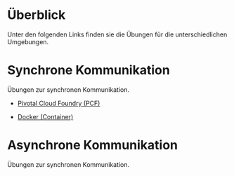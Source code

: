 # Überblick 

Unter den folgenden Links finden sie die Übungen für die unterschiedlichen Umgebungen. 


# Synchrone Kommunikation

Übungen zur synchronen Kommunikation. 

- [Pivotal Cloud Foundry (PCF)](./readme-asynchrone-with-pcf.md)

- [Docker (Container)]()



# Asynchrone Kommunikation

Übungen zur synchronen Kommunikation. 

